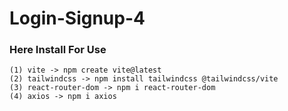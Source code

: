 # Login-Signup-4

### Here Install For Use

```
(1) vite -> npm create vite@latest
(2) tailwindcss -> npm install tailwindcss @tailwindcss/vite
(3) react-router-dom -> npm i react-router-dom
(4) axios -> npm i axios

```